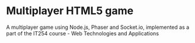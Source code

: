 # Multiplayer HTML5 game
A multiplayer game using Node.js, Phaser and Socket.io, implemented as a part of the IT254 course - Web Technologies and Applications
